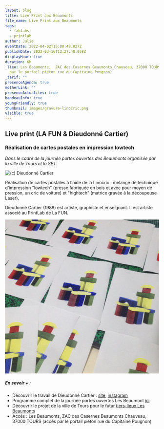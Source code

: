 ```yaml
---
layout: blog
title: Live Print aux Beaumonts
file_name: Live Print aux Beaumonts
tags:
  - fablabs
  - printlab
author: Julie
eventDate: 2022-04-02T15:00:48.027Z
publishDate: 2022-03-16T12:27:48.058Z
displayHour: true
duration: 6h
_lieu: Les Beaumonts,  ZAC des Casernes Beaumonts Chauveau, 37000 TOURS (accès
  par le portail piéton rue du Capitaine Pougnon)
_tarif: ""
presenceAgenda: true
motherLink: ""
presenceActualites: true
bandeauInfo: true
youngFriendly: true
thumbnail: images/gravure-linocric.png
visible: true
---
```

## Live print (LA FUN & Dieudonné Cartier)

### Réalisation de cartes postales en impression lowtech
*Dans le cadre de la journée portes ouvertes des Beaumonts organisée par la ville de Tours et la SET.*

![(c) Dieudonné Cartier](images/gravure-linocric.png "(c) Dieudonné Cartier")

Réalisation de cartes postales à l'aide de la Linocric : mélange de technique d’impression "lowtech" (presse fabriquée en bois et avec pour moyen de pression, un cric de voiture) et "hightech" (matrice gravée à la découpeuse Laser).

Dieudonné Cartier (1988) est artiste, graphiste et enseignant. Il est artiste associé au PrintLab de La FUN.

![(c) Dieudonné Cartier](images/scul-struc-1.png "(c) Dieudonné Cartier")

##### En savoir + :

* Découvrir le travail de Dieudonné Cartier : [site](http://www.dieudonnécartier.com/), [instagram](https://www.instagram.com/dieudonnecartier/)
* Programme complet de la journée portes ouvertes Les Beaumont [ici](https://fb.me/e/5n5s0FYAa)
* Découvrir le projet de la ville de Tours pour le futur [tiers-lieux Les Beaumonts](https://magazine.tours.fr/actualites/les-beaumonts-un-tiers-lieu-a-inventer-ensemble/?fbclid=IwAR2IMSQPOl_1w2yzyNGMttIgNFnpa6pxU0sBjNDmbPvlkmoe3OL6uRlUQPw)
* Accès : Les Beaumonts, ZAC des Casernes Beaumonts Chauveau, 37000 TOURS (accès par le portail piéton rue du Capitaine Pougnon)